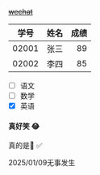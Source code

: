 ~~[wechat](http://www.baidu.com)~~

|学号|姓名|成绩|
|-----------|---|---:|
|02001|张三|89|
|02002|李四|85|

- [ ] 语文
- [ ] 数学
- [x] 英语

#### 真好笑 :joy:
真的是:hankey:
✅

2025/01/09无事发生
